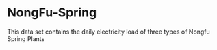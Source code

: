 # NongFu-Spring
This data set contains the daily electricity load of three types of Nongfu Spring Plants

